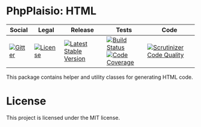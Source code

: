 # PhpPlaisio: HTML

<table>
<thead>
<tr>
<th>Social</th>
<th>Legal</th>
<th>Release</th>
<th>Tests</th>
<th>Code</th>
</tr>
</thead>
<tbody>
<tr>
<td>
<a href="https://gitter.im/PhpPlaisio/PhpPlaisio"><img src="https://badges.gitter.im/PhpPlaisio/PhpPlaisio.svg" alt="Gitter"/></a>
</td>
<td>
<a href="https://packagist.org/packages/plaisio/helper-html"><img src="https://poser.pugx.org/plaisio/helper-html/license" alt="License"/></a>
</td>
<td>
<a href="https://packagist.org/packages/plaisio/helper-html"><img src="https://poser.pugx.org/plaisio/helper-html/v/stable" alt="Latest Stable Version"/></a><br/>
</td>
<td>
<a href="https://travis-ci.com/github/PhpPlaisio/helper-html"><img src="https://api.travis-ci.com/PhpPlaisio/helper-html.svg?branch=master" alt="Build Status"/></a><br/>
<a href="https://scrutinizer-ci.com/g/PhpPlaisio/helper-html/?branch=master"><img src="https://scrutinizer-ci.com/g/PhpPlaisio/helper-html/badges/coverage.png?b=master" alt="Code Coverage"/></a>
</td>
<td>
<a href="https://scrutinizer-ci.com/g/PhpPlaisio/helper-html/?branch=master"><img src="https://scrutinizer-ci.com/g/PhpPlaisio/helper-html/badges/quality-score.png?b=master" alt="Scrutinizer Code Quality"/></a>
</td>
</tr>
</tbody>
</table>

This package contains helper and utility classes for generating HTML code. 

# License

This project is licensed under the MIT license.
